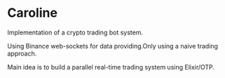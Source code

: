# Caroline

Implementation of a crypto trading bot system.

Using Binance web-sockets for data providing.Only using a naive trading approach.

Main idea is to build a parallel real-time trading system using Elixir/OTP.
